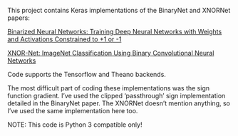This project contains Keras implementations of the BinaryNet and XNORNet papers:

[Binarized Neural Networks: Training Deep Neural Networks with Weights and Activations Constrained to +1 or -1](https://arxiv.org/abs/1602.02830)


[XNOR-Net: ImageNet Classification Using Binary Convolutional Neural Networks](https://arxiv.org/abs/1603.05279)

Code supports the Tensorflow and Theano backends.

The most difficult part of coding these implementations was the sign function gradient.  I’ve used the clipped ‘passthrough’ sign implementation detailed in the BinaryNet paper.  The XNORNet doesn’t mention anything, so I’ve used the same implementation here too.

NOTE: This code is Python 3 compatible only!
